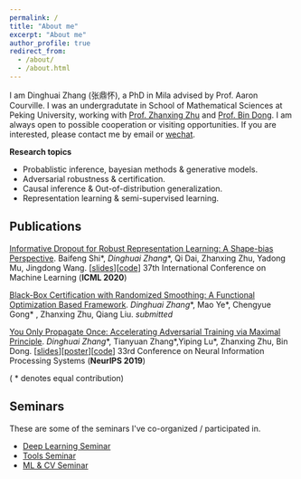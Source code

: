 ```yaml
---
permalink: /
title: "About me"
excerpt: "About me"
author_profile: true
redirect_from: 
  - /about/
  - /about.html
---
```


I am Dinghuai Zhang (张鼎怀), a PhD in Mila advised by Prof. Aaron Courville. I was an undergradutate in School of Mathematical Sciences at Peking University, working with [Prof. Zhanxing Zhu](https://sites.google.com/view/zhanxingzhu/) and [Prof. Bin Dong](http://bicmr.pku.edu.cn/~dongbin). I am always open to possible cooperation or visiting opportunities. If you are interested, please contact me by email or [wechat](https://zdhNarsil.github.io/images/wechatqrcode.jpeg).
 

**Research topics**
* Probablistic inference, bayesian methods & generative models.
* Adversarial robustness & certification.
* Causal inference & Out-of-distribution generalization.
* Representation learning & semi-supervised learning.

<!--
# News
----
**[September, 2019]** [YOPO](https://arxiv.org/abs/1905.00877) was accepted by **NeurIPS19**. 

**[July, 2019]**  One paper accepted by **ICCV19**. 
-->

## Publications

[Informative Dropout for Robust Representation Learning: A Shape-bias Perspective](https://arxiv.org/abs/2008.04254).  Baifeng Shi\*, *Dinghuai Zhang*\*, Qi Dai, Zhanxing Zhu, Yadong Mu, Jingdong Wang. [[slides](https://zdhNarsil.github.io/files/infodrop_slides.pdf)][[code](https://github.com/bfshi/InfoDrop)] 37th International Conference on Machine Learning (**ICML 2020**)

[Black-Box Certification with Randomized Smoothing: A Functional Optimization Based Framework](https://arxiv.org/abs/2002.09169). *Dinghuai Zhang*\*, Mao Ye\*, Chengyue Gong\* , Zhanxing Zhu, Qiang Liu. *submitted*

[You Only Propagate Once: Accelerating Adversarial Training via Maximal Principle](https://arxiv.org/abs/1905.00877). 
*Dinghuai Zhang*\*, Tianyuan Zhang\*,Yiping Lu\*, Zhanxing Zhu, Bin Dong. [[slides](https://zdhNarsil.github.io/files/YOPO_slides.pdf)][[poster](https://zdhNarsil.github.io/files/YOPO_NeurIPS2019_Poster.pdf)][[code](https://github.com/a1600012888/YOPO-You-Only-Propagate-Once)] 33rd Conference on Neural Information Processing Systems (**NeurIPS 2019**)

( * denotes equal contribution)

## Seminars
These are some of the seminars I've co-organized / participated in.

- [Deep Learning Seminar](http://tianyuanzhang.com/teaching/)
- [Tools Seminar](https://github.com/pppppass/ToolsSeminar)
- [ML & CV Seminar](http://ml.2prime.cn/)
